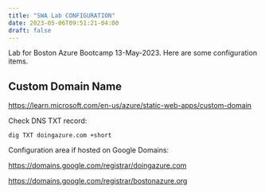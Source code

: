 ```yaml
---
title: "SWA Lab CONFIGURATION"
date: 2023-05-06T09:51:21-04:00
draft: false
---
```

Lab for Boston Azure Bootcamp 13-May-2023. Here are some configuration items.

## Custom Domain Name

https://learn.microsoft.com/en-us/azure/static-web-apps/custom-domain

Check DNS TXT record:

```dig TXT doingazure.com +short```

Configuration area if hosted on Google Domains:

https://domains.google.com/registrar/doingazure.com

https://domains.google.com/registrar/bostonazure.org 
